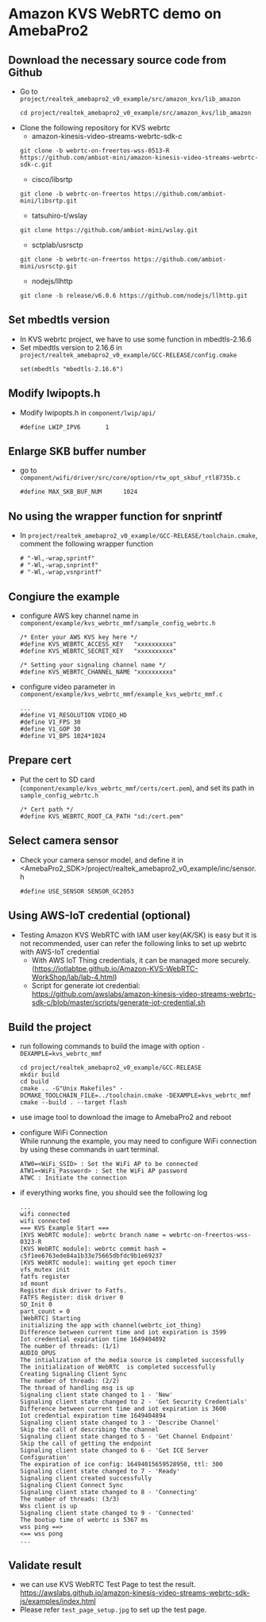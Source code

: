 # Amazon KVS WebRTC demo on AmebaPro2 #

## Download the necessary source code from Github
- Go to `project/realtek_amebapro2_v0_example/src/amazon_kvs/lib_amazon`
    ```
    cd project/realtek_amebapro2_v0_example/src/amazon_kvs/lib_amazon
    ```
- Clone the following repository for KVS webrtc
	- amazon-kinesis-video-streams-webrtc-sdk-c
    ```
    git clone -b webrtc-on-freertos-wss-0513-R https://github.com/ambiot-mini/amazon-kinesis-video-streams-webrtc-sdk-c.git
    ```
    - cisco/libsrtp
    ```
    git clone -b webrtc-on-freertos https://github.com/ambiot-mini/libsrtp.git
    ```
    - tatsuhiro-t/wslay
    ```
    git clone https://github.com/ambiot-mini/wslay.git
    ```
    - sctplab/usrsctp
    ```
    git clone -b webrtc-on-freertos https://github.com/ambiot-mini/usrsctp.git
    ```
    - nodejs/llhttp
    ```
    git clone -b release/v6.0.6 https://github.com/nodejs/llhttp.git
    ```

## Set mbedtls version
- In KVS webrtc project, we have to use some function in mbedtls-2.16.6  
- Set mbedtls version to 2.16.6 in `project/realtek_amebapro2_v0_example/GCC-RELEASE/config.cmake`
    ```
    set(mbedtls "mbedtls-2.16.6")
    ```

## Modify lwipopts.h
- Modify lwipopts.h in `component/lwip/api/`
    ```
    #define LWIP_IPV6       1
    ```
    
## Enlarge SKB buffer number
- go to `component/wifi/driver/src/core/option/rtw_opt_skbuf_rtl8735b.c`  
    ```
    #define MAX_SKB_BUF_NUM      1024
    ```

## No using the wrapper function for snprintf 
- In `project/realtek_amebapro2_v0_example/GCC-RELEASE/toolchain.cmake`, comment the following wrapper function
    ```
    # "-Wl,-wrap,sprintf"
    # "-Wl,-wrap,snprintf"
    # "-Wl,-wrap,vsnprintf"
    ```

## Congiure the example
- configure AWS key channel name in `component/example/kvs_webrtc_mmf/sample_config_webrtc.h`
    ```
    /* Enter your AWS KVS key here */
    #define KVS_WEBRTC_ACCESS_KEY   "xxxxxxxxxx"
    #define KVS_WEBRTC_SECRET_KEY   "xxxxxxxxxx"

    /* Setting your signaling channel name */
    #define KVS_WEBRTC_CHANNEL_NAME "xxxxxxxxxx"
    ```
- configure video parameter in `component/example/kvs_webrtc_mmf/example_kvs_webrtc_mmf.c`
    ```
    ...
    #define V1_RESOLUTION VIDEO_HD
    #define V1_FPS 30
    #define V1_GOP 30
    #define V1_BPS 1024*1024
    ```

## Prepare cert
- Put the cert to SD card (`component/example/kvs_webrtc_mmf/certs/cert.pem`), and set its path in `sample_config_webrtc.h`
    ```
    /* Cert path */
    #define KVS_WEBRTC_ROOT_CA_PATH "sd:/cert.pem"
    ```

## Select camera sensor

- Check your camera sensor model, and define it in <AmebaPro2_SDK>/project/realtek_amebapro2_v0_example/inc/sensor.h
    ```
    #define USE_SENSOR SENSOR_GC2053
    ```
    
## Using AWS-IoT credential (optional)

- Testing Amazon KVS WebRTC with IAM user key(AK/SK) is easy but it is not recommended, user can refer the following links to set up webrtc with AWS-IoT credential
  - With AWS IoT Thing credentials, it can be managed more securely.(https://iotlabtpe.github.io/Amazon-KVS-WebRTC-WorkShop/lab/lab-4.html)
  - Script for generate iot credential: https://github.com/awslabs/amazon-kinesis-video-streams-webrtc-sdk-c/blob/master/scripts/generate-iot-credential.sh

## Build the project
- run following commands to build the image with option `-DEXAMPLE=kvs_webrtc_mmf`
    ```
    cd project/realtek_amebapro2_v0_example/GCC-RELEASE
    mkdir build
    cd build
    cmake .. -G"Unix Makefiles" -DCMAKE_TOOLCHAIN_FILE=../toolchain.cmake -DEXAMPLE=kvs_webrtc_mmf
    cmake --build . --target flash
    ```

- use image tool to download the image to AmebaPro2 and reboot

- configure WiFi Connection  
    While runnung the example, you may need to configure WiFi connection by using these commands in uart terminal.  
    ```
    ATW0=<WiFi_SSID> : Set the WiFi AP to be connected
    ATW1=<WiFi_Password> : Set the WiFi AP password
    ATWC : Initiate the connection
    ```

- if everything works fine, you should see the following log
    ```
    ...
    wifi connected
    wifi connected
    === KVS Example Start ===
    [KVS WebRTC module]: webrtc branch name = webrtc-on-freertos-wss-0323-R
    [KVS WebRTC module]: webrtc commit hash = c5f1ee6763ede84a1b33e75665dbfdc9b1e69237
    [KVS WebRTC module]: waiting get epoch timer
    vfs_mutex init
    fatfs register
    sd mount
    Register disk driver to Fatfs.
    FATFS Register: disk driver 0
    SD_Init 0
    part_count = 0
    [WebRTC] Starting
    initializing the app with channel(webrtc_iot_thing)
    Difference between current time and iot expiration is 3599
    Iot credential expiration time 1649404892
    The number of threads: (1/1)
    AUDIO_OPUS
    The intialization of the media source is completed successfully
    The initialization of WebRTC  is completed successfully
    Creating Signaling Client Sync
    The number of threads: (2/2)
    The thread of handling msg is up
    Signaling client state changed to 1 - 'New'
    Signaling client state changed to 2 - 'Get Security Credentials'
    Difference between current time and iot expiration is 3600
    Iot credential expiration time 1649404894
    Signaling client state changed to 3 - 'Describe Channel'
    Skip the call of describing the channel
    Signaling client state changed to 5 - 'Get Channel Endpoint'
    Skip the call of getting the endpoint
    Signaling client state changed to 6 - 'Get ICE Server Configuration'
    The expiration of ice config: 16494015659528950, ttl: 300
    Signaling client state changed to 7 - 'Ready'
    Signaling client created successfully
    Signaling Client Connect Sync
    Signaling client state changed to 8 - 'Connecting'
    The number of threads: (3/3)
    Wss client is up
    Signaling client state changed to 9 - 'Connected'
    The bootup time of webrtc is 5367 ms
    wss ping ==>
    <== wss pong
    ...
    ```

## Validate result
- we can use KVS WebRTC Test Page to test the result.  
  https://awslabs.github.io/amazon-kinesis-video-streams-webrtc-sdk-js/examples/index.html
- Please refer `test_page_setup.jpg` to set up the test page.
